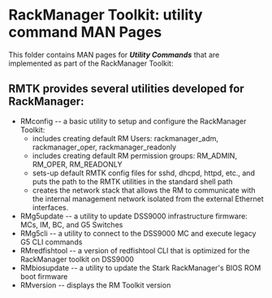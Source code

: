 # RackManager Toolkit:  utility command MAN Pages
This folder contains MAN pages for ***Utility Commands*** that are implemented as part of the RackManager Toolkit:

## RMTK provides several utilities developed for RackManager:
* RMconfig -- a basic utility to setup and configure the RackManager Toolkit: 
  * includes creating default RM Users: rackmanager_adm, rackmanager_oper, rackmanager_readonly
  * includes creating default RM permission groups:  RM_ADMIN, RM_OPER, RM_READONLY
  * sets-up default RMTK config files for sshd, dhcpd, httpd, etc., and puts the path to the RMTK utilities in the standard shell path
  * creates the network stack that allows the RM to communicate with the internal management network isolated from the external Ethernet interfaces.
* RMg5update -- a utility to update DSS9000 infrastructure firmware: MCs, IM, BC, and G5 Switches
* RMg5cli -- a utility to connect to the DSS9000 MC and execute legacy G5 CLI commands
* RMredfishtool -- a version of redfishtool CLI that is optimized for the RackManager toolkit on DSS9000
* RMbiosupdate -- a utility to update the Stark RackManager's BIOS ROM boot firmware
* RMversion -- displays the RM Toolkit version

